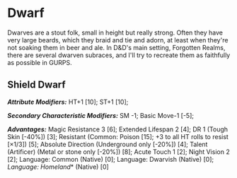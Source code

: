# Dwarf

Dwarves are a stout folk, small in height but really strong. Often they have very large beards, which they braid and tie and adorn, at least when they're not soaking them in beer and ale.
In D&D's main setting, Forgotten Realms, there are several dwarven subraces, and I'll try to recreate them as faithfully as possible in GURPS.

## Shield Dwarf

***Attribute Modifiers:*** HT+1 [10]; ST+1 [10];

***Secondary Characteristic Modifiers:*** SM -1; Basic Move-1 [-5];

***Advantages:*** Magic Resistance 3 [6]; Extended Lifespan 2 [4]; DR 1 (Tough Skin [-40%]) [3]; Resistant (Common: Poison [15]; +3 to all HT rolls to resist [×1/3]) [5]; Absolute Direction (Underground only [-20%]) [4]; Talent (Artificer) (Metal or stone only [-20%]) [8]; Acute Touch 1 [2]; Night Vision 2 [2]; Language: Common (Native) [0]; Language: Dwarvish (Native) [0]; *Language: Homeland** (Native) [0]
